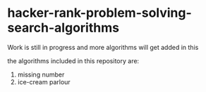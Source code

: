 # hacker-rank-problem-solving-search-algorithms
Work is still in progress and more algorithms will get added in this

the algorithms included in this repository are:
1.  missing number
2.  ice-cream parlour

